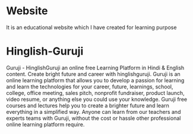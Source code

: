 # Website
It is an educational website which I have created for learning purpose

# Hinglish-Guruji
Guruji - HinglishGuruji an online free Learning Platform in Hindi &amp; English content. Create bright future and career with hinglishguruji.  Guruji is an online learning platform that allows you to develop a passion for learning and learn the technologies for your career, future, learnings, school, college, office meeting, sales pitch, nonprofit fundraiser, product launch, video resume, or anything else you could use your knowledge. Guruji free courses and lectures help you to create a brighter future and learn everything in a simplified way.  Anyone can learn from our teachers and experts teams with Guruji, without the cost or hassle other professional online learning platform require.

